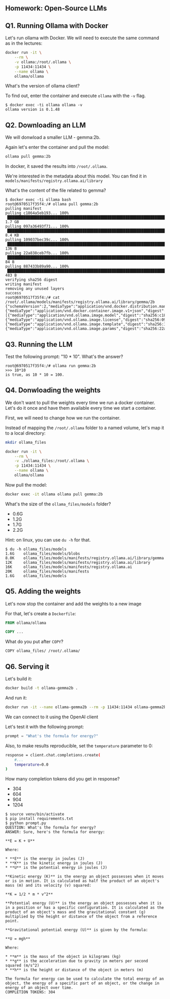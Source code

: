 ## Homework: Open-Source LLMs

## Q1. Running Ollama with Docker

Let's run ollama with Docker. We will need to execute the 
same command as in the lectures:

```bash
docker run -it \
    --rm \
    -v ollama:/root/.ollama \
    -p 11434:11434 \
    --name ollama \
    ollama/ollama
```

What's the version of ollama client? 

To find out, enter the container and execute `ollama` with the `-v` flag.

```
$ docker exec -ti ollama ollama -v
ollama version is 0.1.48
```


## Q2. Downloading an LLM 

We will donwload a smaller LLM - gemma:2b. 

Again let's enter the container and pull the model:

```bash
ollama pull gemma:2b
```

In docker, it saved the results into `/root/.ollama`.

We're interested in the metadata about this model. You can find it in `models/manifests/registry.ollama.ai/library`

What's the content of the file related to gemma?

```
$ docker exec -ti ollama bash
root@6970517f35f4:/# ollama pull gemma:2b
pulling manifest 
pulling c1864a5eb193... 100% ▕██████████████████████████████████████████████████████████████████████▏ 1.7 GB                         
pulling 097a36493f71... 100% ▕██████████████████████████████████████████████████████████████████████▏ 8.4 KB                         
pulling 109037bec39c... 100% ▕██████████████████████████████████████████████████████████████████████▏  136 B                         
pulling 22a838ceb7fb... 100% ▕██████████████████████████████████████████████████████████████████████▏   84 B                         
pulling 887433b89a90... 100% ▕██████████████████████████████████████████████████████████████████████▏  483 B                         
verifying sha256 digest 
writing manifest 
removing any unused layers 
success
root@6970517f35f4:/# cat /root/.ollama/models/manifests/registry.ollama.ai/library/gemma/2b 
{"schemaVersion":2,"mediaType":"application/vnd.docker.distribution.manifest.v2+json","config":{"mediaType":"application/vnd.docker.container.image.v1+json","digest":"sha256:887433b89a901c156f7e6944442f3c9e57f3c55d6ed52042cbb7303aea994290","size":483},"layers":[{"mediaType":"application/vnd.ollama.image.model","digest":"sha256:c1864a5eb19305c40519da12cc543519e48a0697ecd30e15d5ac228644957d12","size":1678447520},{"mediaType":"application/vnd.ollama.image.license","digest":"sha256:097a36493f718248845233af1d3fefe7a303f864fae13bc31a3a9704229378ca","size":8433},{"mediaType":"application/vnd.ollama.image.template","digest":"sha256:109037bec39c0becc8221222ae23557559bc594290945a2c4221ab4f303b8871","size":136},{"mediaType":"application/vnd.ollama.image.params","digest":"sha256:22a838ceb7fb22755a3b0ae9b4eadde629d19be1f651f73efb8c6b4e2cd0eea0","size":84}]} 
```


## Q3. Running the LLM

Test the following prompt: "10 * 10". What's the answer?

```
root@6970517f35f4:/# ollama run gemma:2b
>>> 10*10
is true, as 10 * 10 = 100.
```


## Q4. Donwloading the weights 

We don't want to pull the weights every time we run a docker container. Let's do it once and have them available every time we start a container.

First, we will need to change how we run the container.

Instead of mapping the `/root/.ollama` folder to a named volume, let's map it to a local directory:

```bash
mkdir ollama_files

docker run -it \
    --rm \
    -v ./ollama_files:/root/.ollama \
    -p 11434:11434 \
    --name ollama \
    ollama/ollama
```

Now pull the model:

```bash
docker exec -it ollama ollama pull gemma:2b 
```

What's the size of the `ollama_files/models` folder? 

* 0.6G
* 1.2G
* 1.7G
* 2.2G

Hint: on linux, you can use `du -h` for that.

```
$ du -h ollama_files/models
1.6G    ollama_files/models/blobs
8.0K    ollama_files/models/manifests/registry.ollama.ai/library/gemma
12K     ollama_files/models/manifests/registry.ollama.ai/library
16K     ollama_files/models/manifests/registry.ollama.ai
20K     ollama_files/models/manifests
1.6G    ollama_files/models
```


## Q5. Adding the weights 

Let's now stop the container and add the weights to a new image

For that, let's create a `Dockerfile`:

```dockerfile
FROM ollama/ollama

COPY ...
```

What do you put after `COPY`?

```
COPY ollama_files/ /root/.ollama/
```

## Q6. Serving it 

Let's build it:

```bash
docker build -t ollama-gemma2b .
```

And run it:

```bash
docker run -it --name ollama-gemma2b --rm -p 11434:11434 ollama-gemma2b
```

We can connect to it using the OpenAI client

Let's test it with the following prompt:

```python
prompt = "What's the formula for energy?"
```

Also, to make results reproducible, set the `temperature` parameter to 0:

```bash
response = client.chat.completions.create(
    #...
    temperature=0.0
)
```

How many completion tokens did you get in response?

* 304
* 604
* 904
* 1204

```
$ source venv/bin/activate
$ pip install requirements.txt
$ python prompt.py
QUESTION: What's the formula for energy?
ANSWER: Sure, here's the formula for energy:

**E = K + U**

Where:

* **E** is the energy in joules (J)
* **K** is the kinetic energy in joules (J)
* **U** is the potential energy in joules (J)

**Kinetic energy (K)** is the energy an object possesses when it moves or is in motion. It is calculated as half the product of an object's mass (m) and its velocity (v) squared:

**K = 1/2 * m * v^2**

**Potential energy (U)** is the energy an object possesses when it is in a position or has a specific configuration. It is calculated as the product of an object's mass and the gravitational constant (g) multiplied by the height or distance of the object from a reference point.

**Gravitational potential energy (U)** is given by the formula:

**U = mgh**

Where:

* **m** is the mass of the object in kilograms (kg)
* **g** is the acceleration due to gravity in meters per second squared (m/s^2)
* **h** is the height or distance of the object in meters (m)

The formula for energy can be used to calculate the total energy of an object, the energy of a specific part of an object, or the change in energy of an object over time.
COMPLETION TOKENS: 304
```